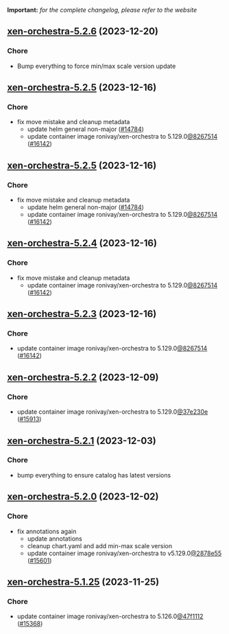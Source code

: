**Important:**
*for the complete changelog, please refer to the website*




## [xen-orchestra-5.2.6](https://github.com/truecharts/charts/compare/xen-orchestra-5.2.5...xen-orchestra-5.2.6) (2023-12-20)

### Chore

- Bump everything to force min/max scale version update
  
  


## [xen-orchestra-5.2.5](https://github.com/truecharts/charts/compare/xen-orchestra-5.2.2...xen-orchestra-5.2.5) (2023-12-16)

### Chore

- fix move mistake and cleanup metadata
  - update helm general non-major ([#14784](https://github.com/truecharts/charts/issues/14784))
  - update container image ronivay/xen-orchestra to 5.129.0[@8267514](https://github.com/8267514) ([#16142](https://github.com/truecharts/charts/issues/16142))
  
  


## [xen-orchestra-5.2.5](https://github.com/truecharts/charts/compare/xen-orchestra-5.2.2...xen-orchestra-5.2.5) (2023-12-16)

### Chore

- fix move mistake and cleanup metadata
  - update helm general non-major ([#14784](https://github.com/truecharts/charts/issues/14784))
  - update container image ronivay/xen-orchestra to 5.129.0[@8267514](https://github.com/8267514) ([#16142](https://github.com/truecharts/charts/issues/16142))
  
  


## [xen-orchestra-5.2.4](https://github.com/truecharts/charts/compare/xen-orchestra-5.2.2...xen-orchestra-5.2.4) (2023-12-16)

### Chore

- fix move mistake and cleanup metadata
  - update container image ronivay/xen-orchestra to 5.129.0[@8267514](https://github.com/8267514) ([#16142](https://github.com/truecharts/charts/issues/16142))
  
  


## [xen-orchestra-5.2.3](https://github.com/truecharts/charts/compare/xen-orchestra-5.2.2...xen-orchestra-5.2.3) (2023-12-16)

### Chore

- update container image ronivay/xen-orchestra to 5.129.0[@8267514](https://github.com/8267514) ([#16142](https://github.com/truecharts/charts/issues/16142))
  
  


## [xen-orchestra-5.2.2](https://github.com/truecharts/charts/compare/xen-orchestra-5.2.1...xen-orchestra-5.2.2) (2023-12-09)

### Chore

- update container image ronivay/xen-orchestra to 5.129.0[@37e230e](https://github.com/37e230e) ([#15913](https://github.com/truecharts/charts/issues/15913))
  
  


## [xen-orchestra-5.2.1](https://github.com/truecharts/charts/compare/xen-orchestra-5.2.0...xen-orchestra-5.2.1) (2023-12-03)

### Chore

- bump everything to ensure catalog has latest versions
  
  


## [xen-orchestra-5.2.0](https://github.com/truecharts/charts/compare/xen-orchestra-5.1.25...xen-orchestra-5.2.0) (2023-12-02)

### Chore

- fix annotations again
  - update annotations
  - cleanup chart.yaml and add min-max scale version
  - update container image ronivay/xen-orchestra to v5.129.0[@2878e55](https://github.com/2878e55) ([#15601](https://github.com/truecharts/charts/issues/15601))
  
  










## [xen-orchestra-5.1.25](https://github.com/truecharts/charts/compare/xen-orchestra-5.1.24...xen-orchestra-5.1.25) (2023-11-25)

### Chore

- update container image ronivay/xen-orchestra to 5.126.0[@47f1112](https://github.com/47f1112) ([#15368](https://github.com/truecharts/charts/issues/15368))
